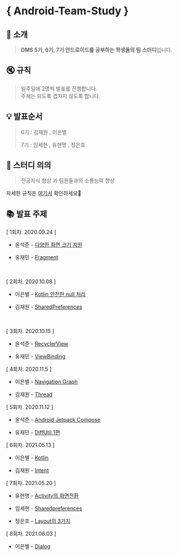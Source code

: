 # { Android-Team-Study }

## :mega: 소개
 > **DMS 5기, 6기, 7기 안드로이드를 공부하는 학생들의 팀 스터디**입니다.  
 
## :mute: 규칙
> 일주일에 2명씩 발표를 진행합니다.  
> 주제는 되도록 겹치지 않도록 합니다.   

## 💡 발표순서
> 6기 : 김재원 , 이은별
> 
> 7기 : 임세현 , 유현명 , 정은호


## 📃 스터디 의의
> 전공지식 향상 과 팀원들과의 소통능력 향상
> 






자세한 규칙은 [여기서](https://github.com/Develop-Team-Study/Android-Team-Study/blob/master/RULES.md) 확인하세요📱


## 📚 발표 주제
[ 1회차. 2020.09.24 ] 

- 윤석준 - [다양한 화면 크기 지원](https://github.com/Develop-Team-Study/Android-Team-Study/blob/master/2020.09.24/%EB%8B%A4%EC%96%91%ED%95%9C%20%ED%99%94%EB%A9%B4%20%ED%81%AC%EA%B8%B0%20%EC%A7%80%EC%9B%90.key)

- 유재민 - [Fragment]()

<br/>

[ 2회차. 2020.10.08 ] 

- 이은별 - [Kotlin 안전한 null 처리](https://github.com/Develop-Team-Study/Android-Team-Study/tree/master/2020.10.08)

- 김재원 - [SharedPreferences](https://github.com/jaewonkim1468/AndroidStudy/blob/master/AndroidStudy/SharedPreferences_study.md)

<br/>

[ 3회차. 2020.10.15 ]

- 윤석준 - [RecyclerView](https://github.com/Develop-Team-Study/Android-Team-Study/tree/master/2020.10.15/RecyclerView)

- 유재민 - [ViewBinding](https://github.com/Develop-Team-Study/Android-Team-Study/tree/master/2020.10.15/ViewBinding)

[ 4회차. 2020.11.5 ]

- 이은별 - [Navigation Graph](https://github.com/Develop-Team-Study/Android-Team-Study/tree/master/2020.11.05)

- 김재원 - [Thread](https://github.com/Develop-Team-Study/Android-Team-Study/tree/master/2020.11.05)

[ 5회차. 2020.11.12 ]

- 윤석준 - [Android Jetpack Compose](https://github.com/Develop-Team-Study/Android-Team-Study/blob/master/2020.11.12/Android%20Jetpack%20Compose.key)

- 유재민 - [DiffUtil 1편](https://github.com/Develop-Team-Study/Android-Team-Study/blob/master/2020.11.12/DiffUtil%201%ED%8E%B8.pptx)


[ 6회차. 2021.05.13 ]

- 이은별 - [Kotlin](https://github.com/Develop-Team-Study/Android-Team-Study/blob/master/2021.05.13/kotlin.key)

- 김재원 - [Intent](https://github.com/Develop-Team-Study/Android-Team-Study/blob/master/2021.05.13/Intent_study.pptx)

[ 7회차. 2021.05.20 ]

- 유현명 - [Activity의 화면전환](https://github.com/Develop-Team-Study/Android-Team-Study/blob/master/2021.05.20/2021.5.20%20Activity%20%ED%99%94%EB%A9%B4%20%EC%A0%84%ED%99%98.pptx)

- 임세현 - [Sharedpreferences](https://github.com/Develop-Team-Study/Android-Team-Study/blob/master/2021.05.20/sharedpreferences_study.pptx)

- 정은호 - [Layout의 3가지](https://github.com/Develop-Team-Study/Android-Team-Study/blob/master/2021.05.20/%EB%A0%88%EC%9D%B4%EC%95%84%EC%9B%83%203%EA%B0%80%EC%A7%80.pptx)

[ 8회차. 2021.06.03 ]

- 이은별 - [Dialog](https://github.com/Develop-Team-Study/Android-Team-Study/blob/master/2021.06.03/Dialog.key)
